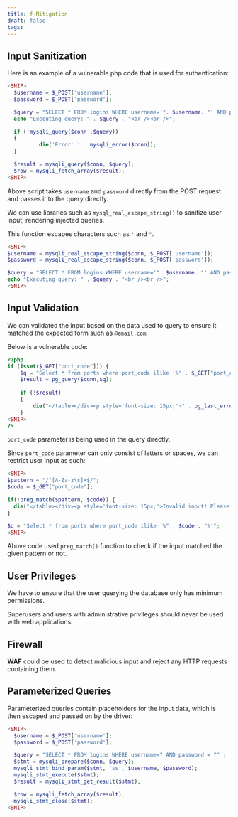 ```yaml
---
title: f-Mitigation
draft: false
tags:
---
```

## Input Sanitization

Here is an example of a vulnerable php code that is used for authentication:

```php
<SNIP>
  $username = $_POST['username'];
  $password = $_POST['password'];

  $query = "SELECT * FROM logins WHERE username='". $username. "' AND password = '" . $password . "';" ;
  echo "Executing query: " . $query . "<br /><br />";

  if (!mysqli_query($conn ,$query))
  {
          die('Error: ' . mysqli_error($conn));
  }

  $result = mysqli_query($conn, $query);
  $row = mysqli_fetch_array($result);
<SNIP>
```

Above script takes `username` and `password` directly from the POST request and passes it to the query directly. 

We can use libraries such as `mysql_real_escape_string()` to sanitize user input, rendering injected queries.

This function escapes characters such as `'` and `"`.

```php
<SNIP>
$username = mysqli_real_escape_string($conn, $_POST['username']);
$password = mysqli_real_escape_string($conn, $_POST['password']);

$query = "SELECT * FROM logins WHERE username='". $username. "' AND password = '" . $password . "';" ;
echo "Executing query: " . $query . "<br /><br />";
<SNIP>
```

## Input Validation

We can validated the input based on the data used to query to ensure it matched the expected form such as `@email.com`.

Below is a vulnerable code:

```php
<?php
if (isset($_GET["port_code"])) {
	$q = "Select * from ports where port_code ilike '%" . $_GET["port_code"] . "%'";
	$result = pg_query($conn,$q);
    
	if (!$result)
	{
   		die("</table></div><p style='font-size: 15px;'>" . pg_last_error($conn). "</p>");
	}
<SNIP>
?>
```

`port_code` parameter is being used in the query directly. 

Since `port_code` parameter can only consist of letters or spaces, we can restrict user input as such:

```php
<SNIP>
$pattern = "/^[A-Za-z\s]+$/";
$code = $_GET["port_code"];

if(!preg_match($pattern, $code)) {
  die("</table></div><p style='font-size: 15px;'>Invalid input! Please try again.</p>");
}

$q = "Select * from ports where port_code ilike '%" . $code . "%'";
<SNIP>
```

Above code used `preg_match()` function to check if the input matched the given pattern or not.

## User Privileges

We have to ensure that the user querying the database only has minimum permissions.

Superusers and users with administrative privileges should never be used with web applications.

## Firewall

**WAF** could be used to detect malicious input and reject any HTTP requests containing them.

## Parameterized Queries

Parameterized queries contain placeholders for the input data, which is then escaped and passed on by the driver:

```php
<SNIP>
  $username = $_POST['username'];
  $password = $_POST['password'];

  $query = "SELECT * FROM logins WHERE username=? AND password = ?" ;
  $stmt = mysqli_prepare($conn, $query);
  mysqli_stmt_bind_param($stmt, 'ss', $username, $password);
  mysqli_stmt_execute($stmt);
  $result = mysqli_stmt_get_result($stmt);

  $row = mysqli_fetch_array($result);
  mysqli_stmt_close($stmt);
<SNIP>
```




